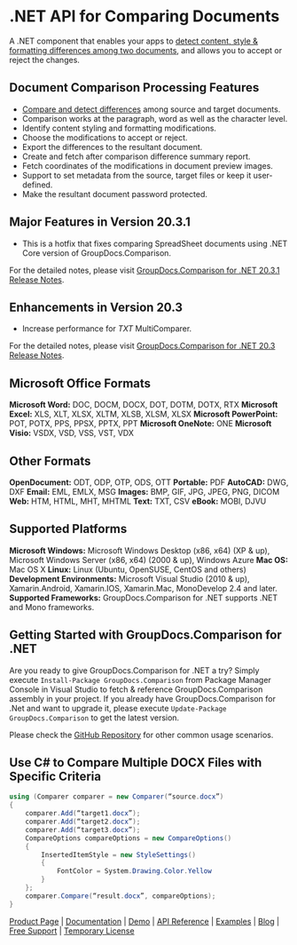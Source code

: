 # .NET API for Comparing Documents

A .NET component that enables your apps to [detect content, style & formatting differences among two documents](https://products.groupdocs.com/comparison/net), and allows you to accept or reject the changes.

## Document Comparison Processing Features

- [Compare and detect differences](https://docs.groupdocs.com/display/comparisonnet/Comparison) among source and target documents.
- Comparison works at the paragraph, word as well as the character level.
- Identify content styling and formatting modifications.
- Choose the modifications to accept or reject.
- Export the differences to the resultant document.
- Create and fetch after comparison difference summary report.
- Fetch coordinates of the modifications in document preview images.
- Support to set metadata from the source, target files or keep it user-defined.
- Make the resultant document password protected.

## Major Features in Version 20.3.1

- This is a hotfix that fixes comparing SpreadSheet documents using .NET Core version of GroupDocs.Comparison.

For the detailed notes, please visit [GroupDocs.Comparison for .NET 20.3.1 Release Notes](https://docs.groupdocs.com/display/comparisonnet/GroupDocs.Comparison+for+.NET+20.3.1+Release+Notes).

## Enhancements in Version 20.3

- Increase performance for *TXT* MultiComparer.

For the detailed notes, please visit [GroupDocs.Comparison for .NET 20.3 Release Notes](https://docs.groupdocs.com/display/comparisonnet/GroupDocs.Comparison+for+.NET+20.3+Release+Notes).

## Microsoft Office Formats

**Microsoft Word:** DOC, DOCM, DOCX, DOT, DOTM, DOTX, RTX
**Microsoft Excel:** XLS, XLT, XLSX, XLTM, XLSB, XLSM, XLSX
**Microsoft PowerPoint:** POT, POTX, PPS, PPSX, PPTX, PPT
**Microsoft OneNote:** ONE
**Microsoft Visio:** VSDX, VSD, VSS, VST, VDX

## Other Formats

**OpenDocument:** ODT, ODP, OTP, ODS, OTT
**Portable:** PDF
**AutoCAD:** DWG, DXF
**Email:** EML, EMLX, MSG
**Images:** BMP, GIF, JPG, JPEG, PNG, DICOM
**Web:** HTM, HTML, MHT, MHTML
**Text:** TXT, CSV
**eBook:** MOBI, DJVU

## Supported Platforms

**Microsoft Windows:** Microsoft Windows Desktop (x86, x64) (XP & up), Microsoft Windows Server (x86, x64) (2000 & up), Windows Azure
**Mac OS:** Mac OS X
**Linux:** Linux (Ubuntu, OpenSUSE, CentOS and others)
**Development Environments:** Microsoft Visual Studio (2010 & up), Xamarin.Android, Xamarin.IOS, Xamarin.Mac, MonoDevelop 2.4 and later.
**Supported Frameworks:** GroupDocs.Comparison for .NET  supports .NET and Mono frameworks.

## Getting Started with GroupDocs.Comparison for .NET

Are you ready to give GroupDocs.Comparison for .NET a try? Simply execute `Install-Package GroupDocs.Comparison` from Package Manager Console in Visual Studio to fetch & reference GroupDocs.Comparison assembly in your project. If you already have GroupDocs.Comparison for .Net and want to upgrade it, please execute `Update-Package GroupDocs.Comparison` to get the latest version.

Please check the [GitHub Repository](https://docs.groupdocs.com/display/comparisonnet/home) for other common usage scenarios.

## Use C# to Compare Multiple DOCX Files with Specific Criteria

```csharp
using (Comparer comparer = new Comparer(“source.docx”)
{
    comparer.Add(“target1.docx”);
    comparer.Add(“target2.docx”);
    comparer.Add(“target3.docx”);
    CompareOptions compareOptions = new CompareOptions()
    {
        InsertedItemStyle = new StyleSettings()
        {
            FontColor = System.Drawing.Color.Yellow
        }
    };
    comparer.Compare(“result.docx”, compareOptions);
}
```

[Product Page](https://products.groupdocs.com/comparison/net) | [Documentation](https://docs.groupdocs.com/display/comparisonnet/home) | [Demo](https://products.groupdocs.app/comparison/family) | [API Reference](https://docs.groupdocs.com/display/comparisonnet/home) | [Examples](https://docs.groupdocs.com/display/comparisonnet/home) | [Blog](https://blog.groupdocs.com/category/comparison/) | [Free Support](https://blog.groupdocs.com/category/comparison/) | [Temporary License](https://purchase.groupdocs.com/temporary-license)
